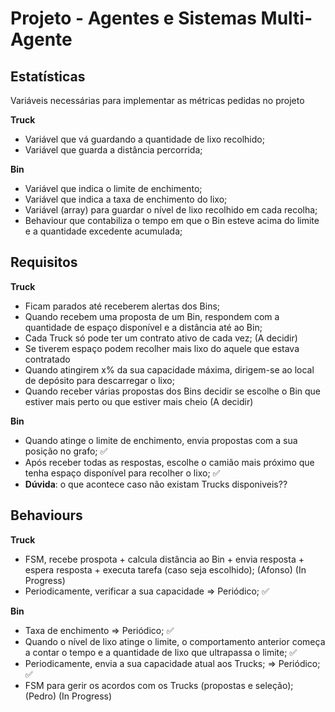 # Projeto - Agentes e Sistemas Multi-Agente 

## Estatísticas
Variáveis necessárias para implementar as métricas pedidas no projeto

**Truck**

 - Variável que vá guardando a quantidade de lixo recolhido;
 - Variável que guarda a distância percorrida;

**Bin**

 - Variável que indica o limite de enchimento;
 - Variável que indica a taxa de enchimento do lixo;
 - Variável (array) para guardar o nível de lixo recolhido em cada recolha;
 - Behaviour que contabiliza o tempo em que o Bin esteve acima do limite e a quantidade excedente acumulada;

## Requisitos

**Truck**

 - Ficam parados até receberem alertas dos Bins;
 - Quando recebem uma proposta de um Bin, respondem com a quantidade de espaço disponível e a distância até ao Bin;
 - Cada Truck só pode ter um contrato ativo de cada vez; (A decidir)
 - Se tiverem espaço podem recolher mais lixo do aquele que estava contratado
 - Quando atingirem x% da sua capacidade máxima, dirigem-se ao local de depósito para descarregar o lixo;
 - Quando receber várias propostas dos Bins decidir se escolhe o Bin que estiver mais perto ou que estiver mais cheio (A decidir)

**Bin**

 - Quando atinge o limite de enchimento, envia propostas com a sua posição no grafo; ✅
 - Após receber todas as respostas, escolhe o camião mais próximo que tenha espaço disponível para recolher o lixo; ✅
- **Dúvida**: o que acontece caso não existam Trucks disponiveis??

## Behaviours

**Truck**

 - FSM, recebe prospota + calcula distância ao Bin + envia resposta + espera resposta + executa tarefa (caso seja escolhido); (Afonso) (In Progress)
 - Periodicamente, verificar a sua capacidade => Periódico; ✅

**Bin**

- Taxa de enchimento => Periódico; ✅
- Quando o nível de lixo atinge o limite, o comportamento anterior começa a contar o tempo e a quantidade de lixo que ultrapassa o limite; ✅
- Periodicamente, envia a sua capacidade atual aos Trucks; => Periódico; ✅
- FSM para gerir os acordos com os Trucks (propostas e seleção); (Pedro) (In Progress)
